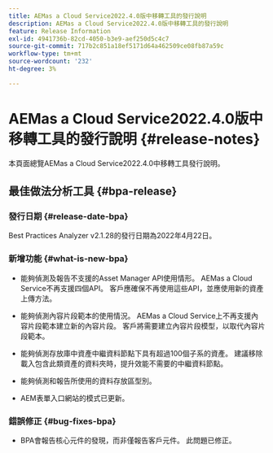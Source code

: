 ```yaml
---
title: AEMas a Cloud Service2022.4.0版中移轉工具的發行說明
description: AEMas a Cloud Service2022.4.0版中移轉工具的發行說明
feature: Release Information
exl-id: 4941736b-82cd-4050-b3e9-aef250d5c4c7
source-git-commit: 717b2c851a18ef5171d64a462509ce08fb87a59c
workflow-type: tm+mt
source-wordcount: '232'
ht-degree: 3%

---
```


# AEMas a Cloud Service2022.4.0版中移轉工具的發行說明 {#release-notes}

本頁面總覽AEMas a Cloud Service2022.4.0中移轉工具發行說明。

## 最佳做法分析工具 {#bpa-release}

### 發行日期 {#release-date-bpa}

Best Practices Analyzer v2.1.28的發行日期為2022年4月22日。

### 新增功能 {#what-is-new-bpa}

* 能夠偵測及報告不支援的Asset Manager API使用情形。 AEMas a Cloud Service不再支援四個API。 客戶應確保不再使用這些API，並應使用新的資產上傳方法。

* 能夠偵測內容片段範本的使用情況。 AEMas a Cloud Service上不再支援內容片段範本建立新的內容片段。 客戶將需要建立內容片段模型，以取代內容片段範本。

* 能夠偵測存放庫中資產中繼資料節點下具有超過100個子系的資產。 建議移除載入包含此類資產的資料夾時，提升效能不需要的中繼資料節點。

* 能夠偵測和報告所使用的資料存放區型別。

* AEM表單入口網站的模式已更新。

### 錯誤修正 {#bug-fixes-bpa}

* BPA會報告核心元件的發現，而非僅報告客戶元件。 此問題已修正。
